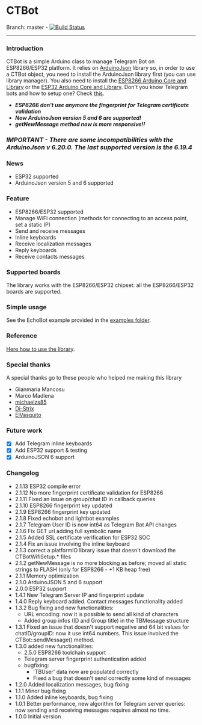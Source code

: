 # CTBot

Branch: master - [![Build Status](https://travis-ci.org/shurillu/CTBot.svg?branch=master)](https://travis-ci.org/shurillu/CTBot)


___
### Introduction
CTBot is a simple Arduino class to manage Telegram Bot on ESP8266/ESP32 platform.
It relies on [ArduinoJson](https://github.com/bblanchon/ArduinoJson) library so, in order to use a CTBot object, you need to install the ArduinoJson library first (you can use library manager).
You also need to install the [ESP8266 Arduino Core and Library](https://github.com/esp8266/Arduino) or the [ESP32 Arduino Core and Library](https://github.com/espressif/arduino-esp32).
Don't you know Telegram bots and how to setup one? Check [this](https://core.telegram.org/bots#6-botfather).

+ **_ESP8266 don't use anymore the fingerprint for Telegram certificate validation_** 
+ **_Now ArduinoJson version 5 and 6 are supported!_**
+ **_getNewMessage method now is more responsive!!_**

### _IMPORTANT - There are some incompatibilities with the ArduinoJson v 6.20.0. The last supported version is the 6.19.4_

### News
+ ESP32 supported
+ ArduinoJson version 5 and 6 supported

### Feature
+ ESP8266/ESP32 supported
+ Manage WiFi connection (methods for connecting to an access point, set a static IP)
+ Send and receive messages
+ Inline keyboards
+ Receive localization messages
+ Reply keyboards
+ Receive contacts messages

### Supported boards
The library works with the ESP8266/ESP32 chipset: all the ESP8266/ESP32 boards are supported.

### Simple usage
See the EchoBot example provided in the [examples folder](https://github.com/shurillu/CTBot/tree/master/examples).

### Reference
[Here how to use the library](https://github.com/shurillu/CTBot/blob/master/REFERENCE.md). 

### Special thanks
A special thanks go to these people who helped me making this library 
+ Gianmaria Mancosu
+ Marco Madlena
+ [michaelzs85](https://github.com/michaelzs85)
+ [Di-Strix](https://github.com/Di-Strix)
+ [ElVasquito](https://github.com/ElVasquito)

### Future work
+ [x] Add Telegram inline keyboards
+ [x] Add ESP32 support & testing
+ [x] ArduinoJSON 6 support

### Changelog
+ 2.1.13 ESP32 compile error
+ 2.1.12 No more fingerprint certificate validation for ESP8266
+ 2.1.11 Fixed an issue on group/chat ID in callback queries
+ 2.1.10 ESP8266 fingerprint key updated
+ 2.1.9  ESP8266 fingerprint key updated
+ 2.1.8  Fixed echobot and lightbot examples
+ 2.1.7  Telegram User ID is now int64 as Telegram Bot API changes
+ 2.1.6  Fix GET url adding full symbolic name
+ 2.1.5  Added SSL certificate verification for ESP32 SOC
+ 2.1.4  Fix an issue involving the inline keyboard 
+ 2.1.3  correct a platformIO library issue that doesn't download the CTBotWifiSetup.* files
+ 2.1.2  getNewMessage is no more blocking as before; moved all static strings to FLASH (only for ESP8266 - +1 KB heap free)
+ 2.1.1  Memory optimization
+ 2.1.0  ArduinoJSON 5 and 6 support
+ 2.0.0  ESP32 support
+ 1.4.1  New Telegram Server IP and fingerprint update
+ 1.4.0  Reply keyboard added. Contact messages functionality added
+ 1.3.2  Bug fixing and new functionalities:
  + URL encoding: now it is possible to send all kind of characters
  + Added group infos (ID and Group title) in the TBMessage structure
+ 1.3.1  Fixed an issue that doesn't support negative and 64 bit values for chatID/groupID: now it use int64 numbers. This issue involved the CTBot::sendMessage() method.
+ 1.3.0  added new functionalities:
  + 2.5.0 ESP8266 toolchain support
  + Telegram server fingerprint authentication added
  + bugfixing:
    + 'TBUser' data now are populated correctly
    + Fixed a bug that doesn't send correctly some kind of messages
+ 1.2.0  Added localization messages, bug fixing
+ 1.1.1  Minor bug fixing
+ 1.1.0  Added inline keyboards, bug fixing
+ 1.0.1  Better performance, new algorithm for Telegram server queries: now sending and receiving messages requires almost no time.
+ 1.0.0  Initial version

